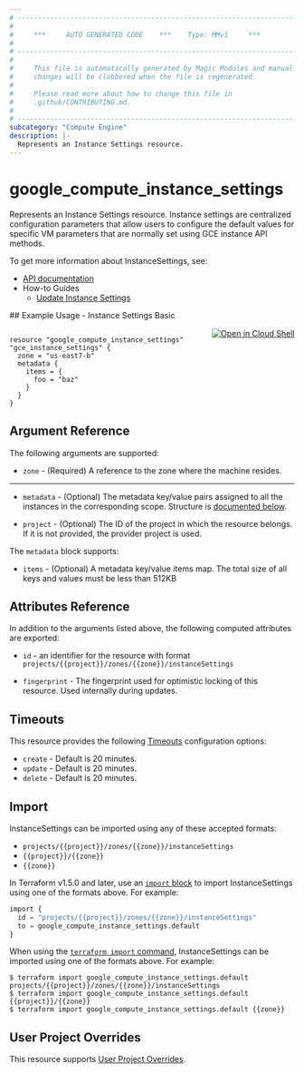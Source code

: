 ```yaml
---
# ----------------------------------------------------------------------------
#
#     ***     AUTO GENERATED CODE    ***    Type: MMv1     ***
#
# ----------------------------------------------------------------------------
#
#     This file is automatically generated by Magic Modules and manual
#     changes will be clobbered when the file is regenerated.
#
#     Please read more about how to change this file in
#     .github/CONTRIBUTING.md.
#
# ----------------------------------------------------------------------------
subcategory: "Compute Engine"
description: |-
  Represents an Instance Settings resource.
---
```


# google_compute_instance_settings

Represents an Instance Settings resource. Instance settings are centralized configuration parameters that allow users to configure the default values for specific VM parameters that are normally set using GCE instance API methods.


To get more information about InstanceSettings, see:

* [API documentation](https://cloud.google.com/compute/docs/reference/rest/beta/instanceSettings)
* How-to Guides
    * [Update Instance Settings](https://cloud.google.com/compute/docs/metadata/setting-custom-metadata#set-custom-project-zonal-metadata)

<div class = "oics-button" style="float: right; margin: 0 0 -15px">
  <a href="https://console.cloud.google.com/cloudshell/open?cloudshell_git_repo=https%3A%2F%2Fgithub.com%2Fterraform-google-modules%2Fdocs-examples.git&cloudshell_image=gcr.io%2Fcloudshell-images%2Fcloudshell%3Alatest&cloudshell_print=.%2Fmotd&cloudshell_tutorial=.%2Ftutorial.md&cloudshell_working_dir=instance_settings_basic&open_in_editor=main.tf" target="_blank">
    <img alt="Open in Cloud Shell" src="//gstatic.com/cloudssh/images/open-btn.svg" style="max-height: 44px; margin: 32px auto; max-width: 100%;">
  </a>
</div>
## Example Usage - Instance Settings Basic


```hcl

resource "google_compute_instance_settings" "gce_instance_settings" {
  zone = "us-east7-b"
  metadata {
    items = {
      foo = "baz"
    }
  }
}
```

## Argument Reference

The following arguments are supported:


* `zone` -
  (Required)
  A reference to the zone where the machine resides.


- - -


* `metadata` -
  (Optional)
  The metadata key/value pairs assigned to all the instances in the corresponding scope.
  Structure is [documented below](#nested_metadata).

* `project` - (Optional) The ID of the project in which the resource belongs.
    If it is not provided, the provider project is used.


<a name="nested_metadata"></a>The `metadata` block supports:

* `items` -
  (Optional)
  A metadata key/value items map. The total size of all keys and values must be less than 512KB


## Attributes Reference

In addition to the arguments listed above, the following computed attributes are exported:

* `id` - an identifier for the resource with format `projects/{{project}}/zones/{{zone}}/instanceSettings`

* `fingerprint` -
  The fingerprint used for optimistic locking of this resource.  Used
  internally during updates.


## Timeouts

This resource provides the following
[Timeouts](https://developer.hashicorp.com/terraform/plugin/sdkv2/resources/retries-and-customizable-timeouts) configuration options:

- `create` - Default is 20 minutes.
- `update` - Default is 20 minutes.
- `delete` - Default is 20 minutes.

## Import


InstanceSettings can be imported using any of these accepted formats:

* `projects/{{project}}/zones/{{zone}}/instanceSettings`
* `{{project}}/{{zone}}`
* `{{zone}}`


In Terraform v1.5.0 and later, use an [`import` block](https://developer.hashicorp.com/terraform/language/import) to import InstanceSettings using one of the formats above. For example:

```tf
import {
  id = "projects/{{project}}/zones/{{zone}}/instanceSettings"
  to = google_compute_instance_settings.default
}
```

When using the [`terraform import` command](https://developer.hashicorp.com/terraform/cli/commands/import), InstanceSettings can be imported using one of the formats above. For example:

```
$ terraform import google_compute_instance_settings.default projects/{{project}}/zones/{{zone}}/instanceSettings
$ terraform import google_compute_instance_settings.default {{project}}/{{zone}}
$ terraform import google_compute_instance_settings.default {{zone}}
```

## User Project Overrides

This resource supports [User Project Overrides](https://registry.terraform.io/providers/hashicorp/google/latest/docs/guides/provider_reference#user_project_override).
